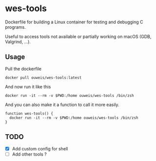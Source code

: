 # wes-tools

Dockerfile for building a Linux container for testing and debugging C programs.

Useful to access tools not available or partially working on macOS (GDB, Valgrind, ...).

## Usage

Pull the dockerfile

```shell
docker pull ouweis/wes-tools:latest
```

And now run it like this

```shell
docker run -it --rm -v $PWD:/home ouweis/wes-tools /bin/zsh
```

And you can also make it a function to call it more easily.

```shell
function wes-tools() {
  docker run -it --rm -v $PWD:/home ouweis/wes-tools /bin/zsh
}
```

## TODO

- [X] Add custom config for shell
- [ ] Add other tools ?
